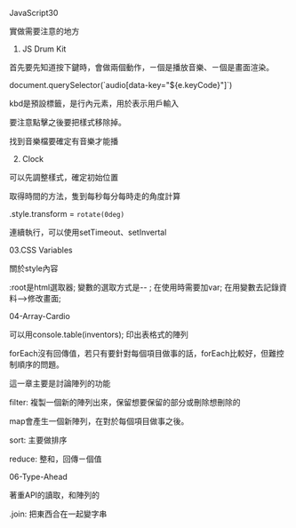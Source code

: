  JavaScript30

實做需要注意的地方

01. JS Drum Kit

首先要先知道按下鍵時，會做兩個動作，ㄧ個是播放音樂、ㄧ個是畫面渲染。

document.querySelector(\`audio[data-key="${e.keyCode}"]\`) 

kbd是預設標籤，是行內元素，用於表示用戶輸入

要注意點擊之後要把樣式移除掉。

找到音樂檔要確定有音樂才能播 


02. Clock


可以先調整樣式，確定初始位置

取得時間的方法，隻到每秒每分每時走的角度計算

.style.transform = `rotate(0deg)`

連續執行，可以使用setTimeout、setInvertal


03.CSS Variables

關於style內容

:root是html選取器; 變數的選取方式是-- ; 在使用時需要加var; 在用變數去記錄資料-->修改畫面; 


04-Array-Cardio

可以用console.table(inventors); 印出表格式的陣列

forEach沒有回傳值，若只有要針對每個項目做事的話，forEach比較好，但難控制順序的問題。

這一章主要是討論陣列的功能

filter: 複製一個新的陣列出來，保留想要保留的部分或刪除想刪除的

map會產生一個新陣列，在對於每個項目做事之後。

sort: 主要做排序

reduce: 整和，回傳ㄧ個值

06-Type-Ahead

著重API的讀取，和陣列的

.join: 把東西合在一起變字串


